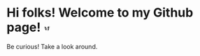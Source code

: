 
# Hi folks! Welcome to my Github page! <img src="piscapisca.gif" alt="eyes blinking" style= "margin:0; padding:0; float:bottom; width: 3%; height: auto;"/>
Be curious! Take a look around.

